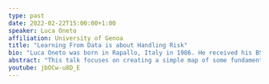 ```yaml
---
type: past
date: 2022-02-22T15:00:00+1:00
speaker: Luca Oneto
affiliation: University of Genoa
title: "Learning From Data is about Handling Risk"
bio: "Luca Oneto was born in Rapallo, Italy in 1986. He received his BSc and MSc in Electronic Engineering at the University of Genoa, Italy respectively in 2008 and 2010. In 2014 he received his Ph.D. from the same university in the School of Sciences and Technologies for Knowledge and Information Retrieval with the thesis \"Learning Based On Empirical Data\". In 2017 he obtained the Italian National Scientific Qualification for the role of Associate Professor in Computer Engineering and in 2018 he obtained the one in Computer Science. He worked as Assistant Professor in Computer Engineering at the University of Genoa from 2016 to 2019. In 2018 he was co-founder of the spin-off ZenaByte s.r.l. In 2019 he obtained the Italian National Scientific Qualification for the role of Full Professor in Computer Science and Computer Engineering. In 2019 he became Associate Professor in Computer Science at the University of Pisa and currently is Associate Professor in Computer Engineering at the University of Genoa. He has been involved in several H2020 projects (S2RJU, ICT, DS) and he has been awarded the Amazon AWS Machine Learning and Somalvico (best Italian young AI researcher) Awards. His first main topic of research is the Statistical Learning Theory with a particular focus on the theoretical aspects of the problems of (Semi) Supervised Model Selection and Error Estimation. His second main topic of research is Data Science with particular reference to the problem of Trustworthy AI and the solution of real-world problems by exploiting and improving the most recent Learning Algorithms and Theoretical Results in the fields of Machine Learning and Data Mining."
abstract: "This talk focuses on creating a simple map of some fundamental concepts behind the problem of Learning From Data. This map should help practitioners and researchers understand and distill the basic ideas behind some of the current theoretical and practical works coming from the Machine Learning field. I will start from the concept of inference describing the fundamental difference between the three possible inference approaches and their relations with the problem of learning from data. Then I will introduce the notion of risk associated with this problem and describe the risk sources showing how to handle them both from a theoretical and a practical perspective. Finally, I will show the connections of these ideas with the Machine Learning Security field and some other recent and hot topics in Learning From Data."
youtube: jbOCw-u8D_E
---
```

